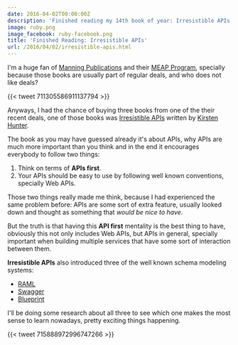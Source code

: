 ```yaml
---
date: 2016-04-02T00:00:00Z
description: 'Finished reading my 14th book of year: Irresistible APIs. What do I think?'
image: ruby.png
image_facebook: ruby-facebook.png
title: 'Finished Reading: Irresistible APIs'
url: /2016/04/02/irresistible-apis.html
---
```


I'm a huge fan of [Manning Publications](https://www.manning.com/) and their [MEAP Program](https://www.manning.com/meap-program), specially because those books are usually part of regular deals, and who does not like deals?

{{< tweet 711305586911137794 >}}

Anyways, I had the chance of buying three books from one of the their recent deals, one of those books was [Irresistible APIs](https://www.manning.com/books/irresistible-apis) written by [Kirsten Hunter](http://www.princesspolymath.com/princess_polymath/).

The book as you may have guessed already it's about APIs, why APIs are much more important than you think and in the end it encourages everybody to follow two things:

1. Think on terms of **APIs first**.
1. Your APIs should be easy to use by following well known conventions, specially Web APIs.

Those two things really made me think, because I had experienced the same problem before: APIs are some sort of extra feature, usually looked down and thought as something that _would be nice to have_.

But the truth is that having this **API first** mentality is the best thing to have, obviously this not only includes Web APIs, but APIs in general, specially important when building multiple services that have some sort of interaction between them.

**Irresistible APIs** also introduced three of the well known schema modeling systems:

* [RAML](http://raml.org/)
* [Swagger](http://swagger.io/)
* [Blueprint](https://apiblueprint.org/)

I'll be doing some research about all three to see which one makes the most sense to learn nowadays, pretty exciting things happening.

{{< tweet 715888972996747266 >}}
